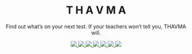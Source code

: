 <h1 align='center'>T  H  A  V  M  A</h1>
<p align='center'>Find out what’s on your next test. If your teachers won’t tell you, THAVMA will.</p>
<p align='center'>
  <a aria-label='Release version' href='https://github.com/thavmaclub/thavma/releases'>
    <img src='https://img.shields.io/github/v/release/thavmaclub/thavma?style=flat-square&labelColor=000000'>
  </a>
  <a aria-label='Website status' href='https://thavma.club'>
    <img src='https://img.shields.io/website?down_color=lightgrey&down_message=down&up_color=brightgreen&up_message=up&url=https%3A%2F%2Fthavma.club&style=flat-square&labelColor=000000'>
  </a>
  <a aria-label='Build status' href='https://github.com/thavmaclub/thavma/actions'>
    <img src='https://img.shields.io/github/workflow/status/thavmaclub/thavma/Build?style=flat-square&labelColor=000000'>
  </a>
  <a aria-label='Maintainability' href='https://codeclimate.com/github/thavmaclub/thavma'>
    <img src='https://img.shields.io/codeclimate/maintainability/thavmaclub/thavma?style=flat-square&labelColor=000000'>
  </a>
  <a aria-label='Integration tests' href='https://dashboard.cypress.io/projects/936nmz/runs'>
    <img src='https://img.shields.io/endpoint?url=https://dashboard.cypress.io/badge/simple/936nmz&style=flat-square&labelColor=000000'>
  </a>
  <a aria-label='Coverage status' href='https://codecov.io/gh/thavmaclub/thavma'>
    <img src='https://img.shields.io/codecov/c/gh/thavmaclub/thavma?style=flat-square&labelColor=000000'>
  </a>
  <a aria-label='Dependencies' href='https://libraries.io/github/thavmaclub/thavma'>
    <img src='https://img.shields.io/librariesio/github/thavmaclub/thavma?style=flat-square&labelColor=000000'>
  </a>
</p>

